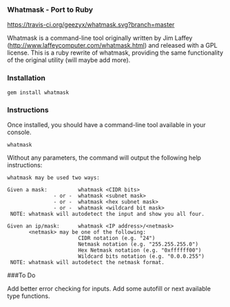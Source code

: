 ### Whatmask - Port to Ruby
https://travis-ci.org/geezyx/whatmask.svg?branch=master

Whatmask is a command-line tool originally written by Jim Laffey (http://www.laffeycomputer.com/whatmask.html) and released with a GPL license.  This is a ruby rewrite of whatmask, providing the same functionality of the original utility (will maybe add more).

### Installation

```
gem install whatmask
```

### Instructions

Once installed, you should have a command-line tool available in your console.
```
whatmask
```
Without any parameters, the command will output the following help instructions:
```
whatmask may be used two ways:

Given a mask:          whatmask <CIDR bits>
               - or -  whatmask <subnet mask>
               - or -  whatmask <hex subnet mask>
               - or -  whatmask <wildcard bit mask>
 NOTE: whatmask will autodetect the input and show you all four.

Given an ip/mask:      whatmask <IP address>/<netmask>
       <netmask> may be one of the following:
                       CIDR notation (e.g. "24")
                       Netmask notation (e.g. "255.255.255.0")
                       Hex Netmask notation (e.g. "0xffffff00")
                       Wildcard bits notation (e.g. "0.0.0.255")
 NOTE: whatmask will autodetect the netmask format.
```

###To Do

Add better error checking for inputs. Add some autofill or next available type functions.
